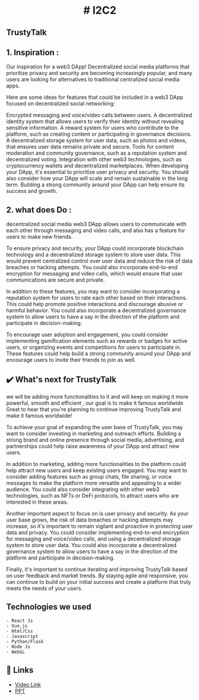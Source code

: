 <h1 align="center">
# I2C2
</h1>

<h2>
 TrustyTalk
</h2>

## 1. Inspiration :
Our inspiration for a web3 DApp! Decentralized social media platforms that prioritize privacy and security are becoming increasingly popular, and many users are looking for alternatives to traditional centralized social media apps.

Here are some ideas for features that could be included in a web3 DApp focused on decentralized social networking:

Encrypted messaging and voice/video calls between users.
A decentralized identity system that allows users to verify their identity without revealing sensitive information.
A reward system for users who contribute to the platform, such as creating content or participating in governance decisions.
A decentralized storage system for user data, such as photos and videos, that ensures user data remains private and secure.
Tools for content moderation and community governance, such as a reputation system and decentralized voting.
Integration with other web3 technologies, such as cryptocurrency wallets and decentralized marketplaces.
When developing your DApp, it's essential to prioritize user privacy and security. You should also consider how your DApp will scale and remain sustainable in the long term. Building a strong community around your DApp can help ensure its success and growth.


## 2. what does Do : 
decentralized social media web3 DApp allows users to communicate with each other through messaging and video calls, and also has a feature for users to make new friends.

To ensure privacy and security, your DApp could incorporate blockchain technology and a decentralized storage system to store user data. This would prevent centralized control over user data and reduce the risk of data breaches or hacking attempts. You could also incorporate end-to-end encryption for messaging and video calls, which would ensure that user communications are secure and private.

In addition to these features, you may want to consider incorporating a reputation system for users to rate each other based on their interactions. This could help promote positive interactions and discourage abusive or harmful behavior. You could also incorporate a decentralized governance system to allow users to have a say in the direction of the platform and participate in decision-making.

To encourage user adoption and engagement, you could consider implementing gamification elements such as rewards or badges for active users, or organizing events and competitions for users to participate in. These features could help build a strong community around your DApp and encourage users to invite their friends to join as well.


## ✔️ What's next for TrustyTalk
we will be adding more functionalities to it and will keep on making it more powerful, smooth and efficient , our goal is to make it famous worldwide
Great to hear that you're planning to continue improving TrustyTalk and make it famous worldwide!

To achieve your goal of expanding the user base of TrustyTalk, you may want to consider investing in marketing and outreach efforts. Building a strong brand and online presence through social media, advertising, and partnerships could help raise awareness of your DApp and attract new users.

In addition to marketing, adding more functionalities to the platform could help attract new users and keep existing users engaged. You may want to consider adding features such as group chats, file sharing, or voice messages to make the platform more versatile and appealing to a wider audience. You could also consider integrating with other web3 technologies, such as NFTs or DeFi protocols, to attract users who are interested in these areas.

Another important aspect to focus on is user privacy and security. As your user base grows, the risk of data breaches or hacking attempts may increase, so it's important to remain vigilant and proactive in protecting user data and privacy. You could consider implementing end-to-end encryption for messaging and voice/video calls, and using a decentralized storage system to store user data. You could also incorporate a decentralized governance system to allow users to have a say in the direction of the platform and participate in decision-making.

Finally, it's important to continue iterating and improving TrustyTalk based on user feedback and market trends. By staying agile and responsive, you can continue to build on your initial success and create a platform that truly meets the needs of your users.

## Technologies we used
~~~~
- React Js
- Vue.js
- Html/Css
- Javascript
- Python/Flask
- Node Js
- WebGL
~~~~

## 🔗 Links
- [Video Link]()
- [PPT]()
